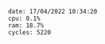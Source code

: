 

                date: 17/04/2022 10:34:20
                cpu: 0.1%
                ram: 18.7%
                cycles: 5220

                         